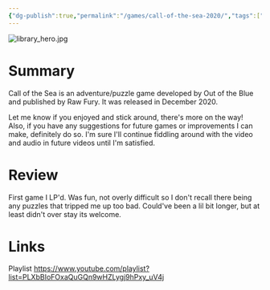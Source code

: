 ```yaml
---
{"dg-publish":true,"permalink":"/games/call-of-the-sea-2020/","tags":["LP"],"created":"2023-12-08","updated":"2024-08-05"}
---
```



![library_hero.jpg](/img/user/Attachments/library_hero.jpg)

# Summary

Call of the Sea is an adventure/puzzle game developed by Out of the Blue and published by Raw Fury. It was released in December 2020.

Let me know if you enjoyed and stick around, there's more on the way! Also, if you have any suggestions for future games or improvements I can make, definitely do so. I'm sure I'll continue fiddling around with the video and audio in future videos until I'm satisfied.

# Review

First game I LP'd. Was fun, not overly difficult so I don't recall there being any puzzles that tripped me up too bad. Could've been a lil bit longer, but at least didn't over stay its welcome.

# Links

Playlist https://www.youtube.com/playlist?list=PLXbBIoFOxaQuGQn9wHZLygj9hPxy_uV4j
